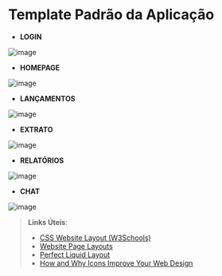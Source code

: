 # Template Padrão da Aplicação


-  **LOGIN**

  
![image](https://github.com/ICEI-PUC-Minas-PMV-ADS/pmv-ads-2023-2-e3-proj-mov-t4-time3-smart-wallet/assets/115894941/a48c431e-9eb9-42c4-bd6f-4cda5dcfb905)




-  **HOMEPAGE**


  ![image](https://github.com/ICEI-PUC-Minas-PMV-ADS/pmv-ads-2023-2-e3-proj-mov-t4-time3-smart-wallet/assets/115894941/86d1b4ee-cc18-4ec6-b666-7547ee5c5220)




- **LANÇAMENTOS**


![image](https://github.com/ICEI-PUC-Minas-PMV-ADS/pmv-ads-2023-2-e3-proj-mov-t4-time3-smart-wallet/assets/115894941/575150b2-31f5-4617-942b-0fea10dcb140)




-  **EXTRATO**


![image](https://github.com/ICEI-PUC-Minas-PMV-ADS/pmv-ads-2023-2-e3-proj-mov-t4-time3-smart-wallet/assets/115894941/ca62bca8-0d96-43fb-8691-602b5cadb15f)




-  **RELATÓRIOS**


![image](https://github.com/ICEI-PUC-Minas-PMV-ADS/pmv-ads-2023-2-e3-proj-mov-t4-time3-smart-wallet/assets/115894941/573fe09d-7a60-4658-87e5-86069a93dd2b)



-  **CHAT**


![image](https://github.com/ICEI-PUC-Minas-PMV-ADS/pmv-ads-2023-2-e3-proj-mov-t4-time3-smart-wallet/assets/115894941/c7ece76a-9921-4e96-aee8-8e123997c60e)

> **Links Úteis**:
>
> - [CSS Website Layout (W3Schools)](https://www.w3schools.com/css/css_website_layout.asp)
> - [Website Page Layouts](http://www.cellbiol.com/bioinformatics_web_development/chapter-3-your-first-web-page-learning-html-and-css/website-page-layouts/)
> - [Perfect Liquid Layout](https://matthewjamestaylor.com/perfect-liquid-layouts)
> - [How and Why Icons Improve Your Web Design](https://usabilla.com/blog/how-and-why-icons-improve-you-web-design/)
